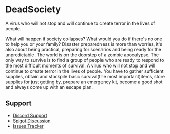 # DeadSociety
A virus who will not stop and will continue to create terror in the lives of people.

What will happen if society collapses? What would you do if there's no one to help you or your family? Disaster preparedness is more than worries, it's also about being practical, preparing for scenarios and being ready for the unpredictable. The world is on the doorstep of a zombie apocalypse. The only way to survive is to find a group of people who are ready to respond to the most difficult moments of survival. A virus who will not stop and will continue to create terror in the lives of people. You have to gather sufficient supplies, obtain and stockpile basic survival(the most important)items, store supplies for just getting by, prepare an emergency kit, become a good shot and always come up with an escape plan.


## Support

- [Discord Support](https://discordapp.com/invite/9v7BsVv)
- [Spigot Discussion](https://www.spigotmc.org/threads/283082/)
- [Issues Tracker](https://github.com/Nosmakos/DeadSociety/issues)
